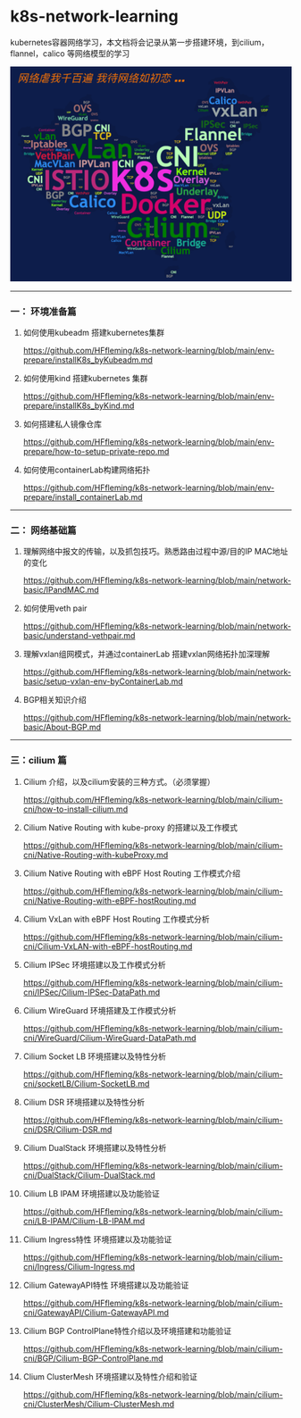 # k8s-network-learning
kubernetes容器网络学习，本文档将会记录从第一步搭建环境，到cilium，flannel，calico 等网络模型的学习 

![image-20230803091752987](./assets/image-20230803091752987.png) 

---

### 一： 环境准备篇

1. 如何使用kubeadm 搭建kubernetes集群

   https://github.com/HFfleming/k8s-network-learning/blob/main/env-prepare/installK8s_byKubeadm.md

   

2. 如何使用kind 搭建kubernetes 集群

   https://github.com/HFfleming/k8s-network-learning/blob/main/env-prepare/installK8s_byKind.md

   

3. 如何搭建私人镜像仓库

   https://github.com/HFfleming/k8s-network-learning/blob/main/env-prepare/how-to-setup-private-repo.md
   
   

4. 如何使用containerLab构建网络拓扑

   https://github.com/HFfleming/k8s-network-learning/blob/main/env-prepare/install_containerLab.md
   
   

---

### 二： 网络基础篇

1. 理解网络中报文的传输，以及抓包技巧。熟悉路由过程中源/目的IP MAC地址的变化

   https://github.com/HFfleming/k8s-network-learning/blob/main/network-basic/IPandMAC.md
   
   
   
1. 如何使用veth pair

   https://github.com/HFfleming/k8s-network-learning/blob/main/network-basic/understand-vethpair.md
   
   

3. 理解vxlan组网模式，并通过containerLab 搭建vxlan网络拓扑加深理解

   https://github.com/HFfleming/k8s-network-learning/blob/main/network-basic/setup-vxlan-env-byContainerLab.md
   
   

4. BGP相关知识介绍

   https://github.com/HFfleming/k8s-network-learning/blob/main/network-basic/About-BGP.md

---

### 三：cilium 篇

1. Cilium 介绍，以及cilium安装的三种方式。（必须掌握）

    https://github.com/HFfleming/k8s-network-learning/blob/main/cilium-cni/how-to-install-cilium.md

2. Cilium Native Routing with kube-proxy 的搭建以及工作模式

     https://github.com/HFfleming/k8s-network-learning/blob/main/cilium-cni/Native-Routing-with-kubeProxy.md 

3. Cilium Native Routing with eBPF Host Routing 工作模式介绍

      https://github.com/HFfleming/k8s-network-learning/blob/main/cilium-cni/Native-Routing-with-eBPF-hostRouting.md

4. Cilium VxLan with eBPF Host Routing 工作模式分析

   https://github.com/HFfleming/k8s-network-learning/blob/main/cilium-cni/Cilium-VxLAN-with-eBPF-hostRouting.md

5. Cilium IPSec 环境搭建以及工作模式分析

   https://github.com/HFfleming/k8s-network-learning/blob/main/cilium-cni/IPSec/Cilium-IPSec-DataPath.md

6. Cilium WireGuard 环境搭建及工作模式分析

   https://github.com/HFfleming/k8s-network-learning/blob/main/cilium-cni/WireGuard/Cilium-WireGuard-DataPath.md

7. Cilium Socket LB 环境搭建以及特性分析

   https://github.com/HFfleming/k8s-network-learning/blob/main/cilium-cni/socketLB/Cilium-SocketLB.md

8. Cilium DSR 环境搭建以及特性分析

   https://github.com/HFfleming/k8s-network-learning/blob/main/cilium-cni/DSR/Cilium-DSR.md

9. Cilium DualStack 环境搭建以及特性分析

   https://github.com/HFfleming/k8s-network-learning/blob/main/cilium-cni/DualStack/Cilium-DualStack.md

10. Cilium LB IPAM 环境搭建以及功能验证

    https://github.com/HFfleming/k8s-network-learning/blob/main/cilium-cni/LB-IPAM/Cilium-LB-IPAM.md

11. Cilium Ingress特性 环境搭建以及功能验证

    https://github.com/HFfleming/k8s-network-learning/blob/main/cilium-cni/Ingress/Cilium-Ingress.md

12. Cilium GatewayAPI特性 环境搭建以及功能验证

    https://github.com/HFfleming/k8s-network-learning/blob/main/cilium-cni/GatewayAPI/Cilium-GatewayAPI.md

13. Cilium BGP ControlPlane特性介绍以及环境搭建和功能验证

    https://github.com/HFfleming/k8s-network-learning/blob/main/cilium-cni/BGP/Cilium-BGP-ControlPlane.md

14. Clium ClusterMesh 环境搭建以及特性介绍和验证

    https://github.com/HFfleming/k8s-network-learning/blob/main/cilium-cni/ClusterMesh/Cilium-ClusterMesh.md
